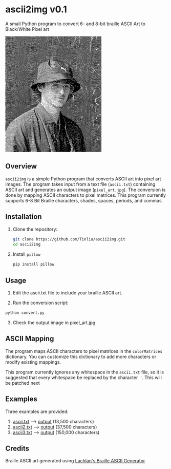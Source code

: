 # ascii2img v0.1
A small Python program to convert 6- and 8-bit braille ASCII Art to Black/White Pixel art


![Pixel Art](/images/pixel_art.jpg) 

## Overview

`ascii2img` is a simple Python program that converts ASCII art into pixel art images. The program takes input from a text file (`ascii.txt`) containing ASCII art and generates an output image (`pixel_art.jpg`). The conversion is done by mapping ASCII characters to pixel matrices. This program currently supports 6-8 Bit Braille characters, shades, spaces, periods, and commas.

## Installation

1. Clone the repository:

   ```bash
   git clone https://github.com/Tinlia/ascii2img.git
   cd ascii2img
   ```
2. Install `pillow`
   ```bash
   pip install pillow
   ```

## Usage

1. Edit the ascii.txt file to include your braille ASCII art.

2. Run the conversion script:

```bash
python convert.py
```

3. Check the output image in pixel_art.jpg.

## ASCII Mapping
The program maps ASCII characters to pixel matrices in the `colorMatrices` dictionary. You can customize this dictionary to add more characters or modify existing mappings.

This program currently ignores any whitespace in the `ascii.txt` file, so it is suggested that every whitespace be replaced by the character `⠈`. This will be patched next

## Examples
Three examples are provided:  
 1. [ascii.txt](/inputs/ascii.txt) --> [output](/images/pixel_art.jpg) (13,500 characters)
 2. [ascii2.txt](/inputs/ascii2.txt) --> [output](/images/pixel_art2.jpg) (37,500 characters)
 3. [ascii3.txt](/inputs/ascii3.txt) --> [output](/images/pixel_art3.jpg) (150,000 characters)

## Credits
Braille ASCII art generated using [Lachlan's Braille ASCII Generator](https://lachlanarthur.github.io/Braille-ASCII-Art/)
